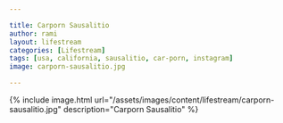 ```yaml
---

title: Carporn Sausalitio
author: rami
layout: lifestream 
categories: [Lifestream]
tags: [usa, california, sausalitio, car-porn, instagram]
image: carporn-sausalitio.jpg

---
```


{% include image.html url="/assets/images/content/lifestream/carporn-sausalitio.jpg" description="Carporn Sausalitio" %}
